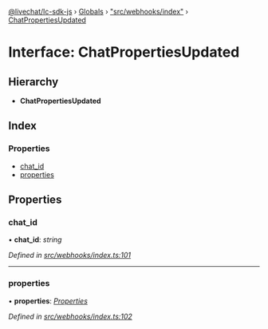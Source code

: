 [@livechat/lc-sdk-js](../README.md) › [Globals](../globals.md) › ["src/webhooks/index"](../modules/_src_webhooks_index_.md) › [ChatPropertiesUpdated](_src_webhooks_index_.chatpropertiesupdated.md)

# Interface: ChatPropertiesUpdated

## Hierarchy

* **ChatPropertiesUpdated**

## Index

### Properties

* [chat_id](_src_webhooks_index_.chatpropertiesupdated.md#chat_id)
* [properties](_src_webhooks_index_.chatpropertiesupdated.md#properties)

## Properties

###  chat_id

• **chat_id**: *string*

*Defined in [src/webhooks/index.ts:101](https://github.com/livechat/lc-sdk-js/blob/61db942/src/webhooks/index.ts#L101)*

___

###  properties

• **properties**: *[Properties](_src_objects_index_.properties.md)*

*Defined in [src/webhooks/index.ts:102](https://github.com/livechat/lc-sdk-js/blob/61db942/src/webhooks/index.ts#L102)*

